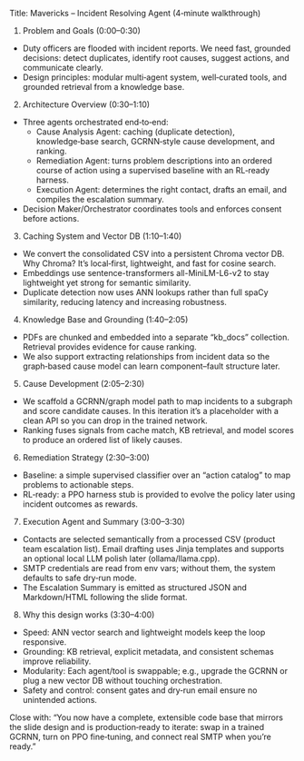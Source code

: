 Title: Mavericks – Incident Resolving Agent (4‑minute walkthrough)

1. Problem and Goals (0:00–0:30)

- Duty officers are flooded with incident reports. We need fast, grounded decisions:
  detect duplicates, identify root causes, suggest actions, and communicate clearly.
- Design principles: modular multi‑agent system, well‑curated tools, and grounded retrieval from a knowledge base.

2. Architecture Overview (0:30–1:10)

- Three agents orchestrated end‑to‑end:
  - Cause Analysis Agent: caching (duplicate detection), knowledge‑base search, GCRNN‑style cause development, and ranking.
  - Remediation Agent: turns problem descriptions into an ordered course of action using a supervised baseline with an RL‑ready harness.
  - Execution Agent: determines the right contact, drafts an email, and compiles the escalation summary.
- Decision Maker/Orchestrator coordinates tools and enforces consent before actions.

3. Caching System and Vector DB (1:10–1:40)

- We convert the consolidated CSV into a persistent Chroma vector DB. Why Chroma? It’s local‑first, lightweight, and fast for cosine search.
- Embeddings use sentence-transformers all-MiniLM-L6-v2 to stay lightweight yet strong for semantic similarity.
- Duplicate detection now uses ANN lookups rather than full spaCy similarity, reducing latency and increasing robustness.

4. Knowledge Base and Grounding (1:40–2:05)

- PDFs are chunked and embedded into a separate “kb_docs” collection. Retrieval provides evidence for cause ranking.
- We also support extracting relationships from incident data so the graph‑based cause model can learn component–fault structure later.

5. Cause Development (2:05–2:30)

- We scaffold a GCRNN/graph model path to map incidents to a subgraph and score candidate causes. In this iteration it’s a placeholder with a clean API so you can drop in the trained network.
- Ranking fuses signals from cache match, KB retrieval, and model scores to produce an ordered list of likely causes.

6. Remediation Strategy (2:30–3:00)

- Baseline: a simple supervised classifier over an “action catalog” to map problems to actionable steps.
- RL‑ready: a PPO harness stub is provided to evolve the policy later using incident outcomes as rewards.

7. Execution Agent and Summary (3:00–3:30)

- Contacts are selected semantically from a processed CSV (product team escalation list). Email drafting uses Jinja templates and supports an optional local LLM polish later (ollama/llama.cpp).
- SMTP credentials are read from env vars; without them, the system defaults to safe dry‑run mode.
- The Escalation Summary is emitted as structured JSON and Markdown/HTML following the slide format.

8. Why this design works (3:30–4:00)

- Speed: ANN vector search and lightweight models keep the loop responsive.
- Grounding: KB retrieval, explicit metadata, and consistent schemas improve reliability.
- Modularity: Each agent/tool is swappable; e.g., upgrade the GCRNN or plug a new vector DB without touching orchestration.
- Safety and control: consent gates and dry‑run email ensure no unintended actions.

Close with: “You now have a complete, extensible code base that mirrors the slide design and is production‑ready to iterate: swap in a trained GCRNN, turn on PPO fine‑tuning, and connect real SMTP when you’re ready.”
